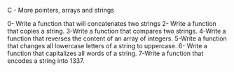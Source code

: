 C - More pointers, arrays and strings

0- Write a function that will concatenates two strings
2- Write a function that copies a string.
3-Write a function that compares two strings.
4-Write a function that reverses the content of an array of integers.
5-Write a function that changes all lowercase letters of a string to uppercase.
6- Write a function that capitalizes all words of a string.
7-Write a function that encodes a string into 1337.
